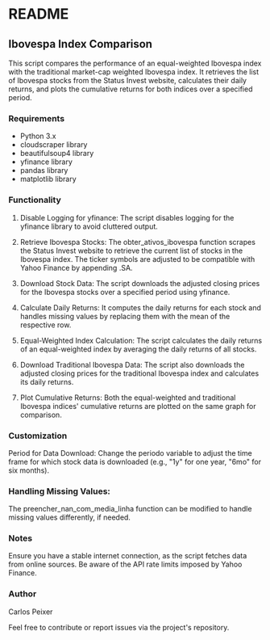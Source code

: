 # README
## Ibovespa Index Comparison

This script compares the performance of an equal-weighted Ibovespa index with the traditional market-cap weighted Ibovespa index. It retrieves the list of Ibovespa stocks from the Status Invest website, calculates their daily returns, 
and plots the cumulative returns for both indices over a specified period.

### Requirements
- Python 3.x
- cloudscraper library
- beautifulsoup4 library
- yfinance library
- pandas library
- matplotlib library

### Functionality
1. Disable Logging for yfinance:
The script disables logging for the yfinance library to avoid cluttered output.

2. Retrieve Ibovespa Stocks:
The obter_ativos_ibovespa function scrapes the Status Invest website to retrieve the current list of stocks in the Ibovespa index. The ticker symbols are adjusted to be compatible with Yahoo Finance by appending .SA.

3. Download Stock Data:
The script downloads the adjusted closing prices for the Ibovespa stocks over a specified period using yfinance.

4. Calculate Daily Returns:
It computes the daily returns for each stock and handles missing values by replacing them with the mean of the respective row.

5. Equal-Weighted Index Calculation:
The script calculates the daily returns of an equal-weighted index by averaging the daily returns of all stocks.

6. Download Traditional Ibovespa Data:
The script also downloads the adjusted closing prices for the traditional Ibovespa index and calculates its daily returns.

7. Plot Cumulative Returns:
Both the equal-weighted and traditional Ibovespa indices' cumulative returns are plotted on the same graph for comparison.

### Customization
Period for Data Download:
Change the periodo variable to adjust the time frame for which stock data is downloaded (e.g., "1y" for one year, "6mo" for six months).

### Handling Missing Values:
The preencher_nan_com_media_linha function can be modified to handle missing values differently, if needed.

### Notes
Ensure you have a stable internet connection, as the script fetches data from online sources.
Be aware of the API rate limits imposed by Yahoo Finance.

### Author
Carlos Peixer

Feel free to contribute or report issues via the project's repository.

